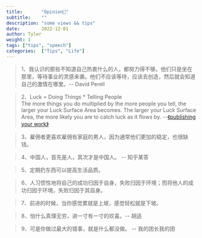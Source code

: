 ```yaml
---
title:       "Opinion🫢"
subtitle:    ""
description: "some views && tips"
date:        2022-12-01
author: Tyler
weight: 1
tags: ["tips", "speech"]
categories:  ["Tips", "Life"]
---
```


>1、我认识的那些不知道自己热衷什么的人，都努力得不够。他们只是坐在那里，等待事业的灵感来袭。他们不应该等待，应该去创造，然后就会知道自己的激情在哪里。-- David Perell

>2、Luck = Doing Things * Telling People  
The more things you do multiplied by the more people you tell, the larger your Luck Surface Area becomes. The larger your Luck Surface Area, the more likely you are to catch luck as it flows by.           --[《publishing your work》](https://github.com/readme/guides/publishing-your-work)

>3、雇佣者更喜欢雇佣有家庭的男人，因为通常他们更加的稳定，也很缺钱。

>4、中国人，首先是人，其次才是中国人。 -- 知乎某答

>5、定期扔东西可以提高生活品质。

>6、人习惯性地将自己的成功归因于自身，失败归因于环境；而将他人的成功归因于环境，失败归因于其自身。

>7、前进的时候，当你感觉累就是上坡，感觉轻松就是下坡。

>8、怕什么真理无穷，进一寸有一寸的欢喜。-- 胡适

>9、可是你做过最大的错事，就是什么都没做。 -- 我的团长我的团
